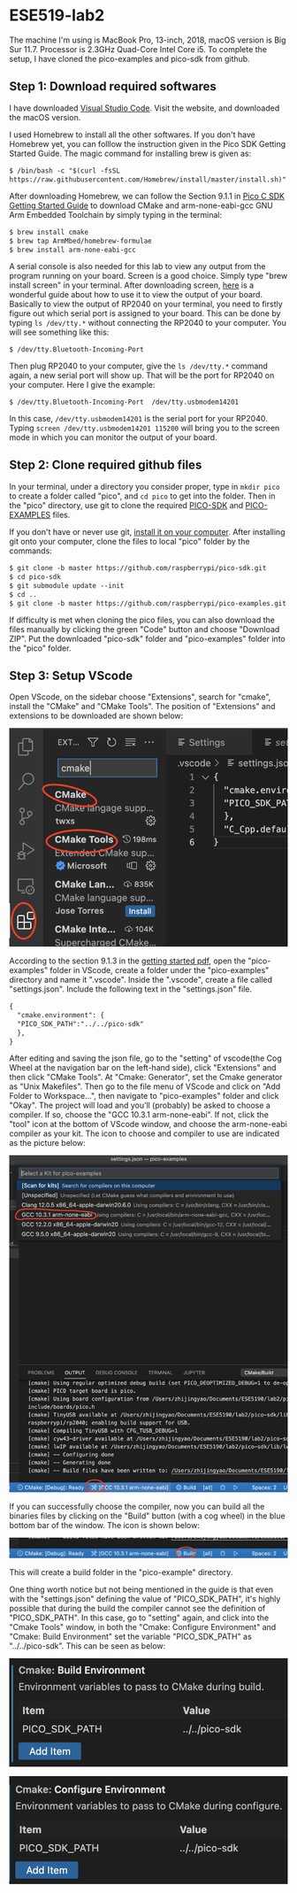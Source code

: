 # ESE519-lab2

The machine I'm using is MacBook Pro, 13-inch, 2018, macOS version is Big Sur 11.7. Processor is 2.3GHz Quad-Core Intel Core i5. 
To complete the setup, I have cloned the pico-examples and pico-sdk from github. 

## Step 1: Download required softwares

I have downloaded [Visual Studio Code](https://code.visualstudio.com/download). Visit the website, and downloaded the macOS version.

I used Homebrew to install all the other softwares. If you don't have Homebrew yet, you can folllow the instruction given in the Pico SDK Getting Started Guide. The magic command for installing brew is given as:

```
$ /bin/bash -c "$(curl -fsSL https://raw.githubusercontent.com/Homebrew/install/master/install.sh)"
```

After downloading Homebrew, we can follow the Section 9.1.1 in [Pico C SDK Getting Started Guide](https://datasheets.raspberrypi.com/pico/getting-started-with-pico.pdf) to download CMake and arm-none-eabi-gcc GNU Arm Embedded Toolchain by simply typing in the terminal:

```
$ brew install cmake
$ brew tap ArmMbed/homebrew-formulae
$ brew install arm-none-eabi-gcc
```

A serial console is also needed for this lab to view any output from the program running on your board. Screen is a good choice. Simply type "brew install screen" in your terminal. After downloading screen, [here](https://learn.adafruit.com/welcome-to-circuitpython/advanced-serial-console-on-mac-and-linux) is a wonderful guide about how to use it to view the output of your board. Basically to view the output of RP2040 on your terminal, you need to firstly figure out which serial port is assigned to your board. This can be done by typing ```ls /dev/tty.*``` without connecting the RP2040 to your computer. You will see something like this: 

```
$ /dev/tty.Bluetooth-Incoming-Port
```

Then plug RP2040 to your computer, give the ```ls /dev/tty.*``` command again, a new serial port will show up. That will be the port for RP2040 on your computer. Here I give the example: 

```
$ /dev/tty.Bluetooth-Incoming-Port	/dev/tty.usbmodem14201
```

In this case, ```/dev/tty.usbmodem14201``` is the serial port for your RP2040. Typing ```screen /dev/tty.usbmodem14201 115200``` will bring you to the screen mode in which you can monitor the output of your board.

## Step 2: Clone required github files

In your terminal, under a directory you consider proper, type in ```mkdir pico``` to create a folder called "pico", and ```cd pico``` to get into the folder. Then in the "pico" directory, use git to clone the required [PICO-SDK](https://github.com/raspberrypi/pico-sdk) and [PICO-EXAMPLES](https://github.com/raspberrypi/pico-examples) files.

If you don't have or never use git, [install it on your computer](https://git-scm.com/download/mac). After installing git onto your computer, clone the files to local "pico" folder by the commands:

```
$ git clone -b master https://github.com/raspberrypi/pico-sdk.git
$ cd pico-sdk
$ git submodule update --init
$ cd ..
$ git clone -b master https://github.com/raspberrypi/pico-examples.git
```

If difficulty is met when cloning the pico files, you can also download the files manually by clicking the green "Code" button and choose "Download ZIP". Put the downloaded "pico-sdk" folder and "pico-examples" folder into the "pico" folder. 

## Step 3: Setup VScode

Open VScode, on the sidebar choose "Extensions", search for "cmake", install the "CMake" and "CMake Tools". The position of "Extensions" and extensions to be downloaded are shown below:

![a](https://github.com/ZhijingY/ESE519-lab2/blob/main/vscode_ext.png)

According to the section 9.1.3 in the [getting started pdf](https://datasheets.raspberrypi.com/pico/getting-started-with-pico.pdf), open the "pico-examples" folder in VScode, create a folder under the "pico-examples" directory and name it ".vscode". Inside the ".vscode", create a file called "settings.json". Include the following text in the "settings.json" file.
```
{
  "cmake.environment": {
  "PICO_SDK_PATH":"../../pico-sdk"
  },
}
```

After editing and saving the json file, go to the "setting" of vscode(the Cog Wheel at the navigation bar on the left-hand side), click "Extensions" and then click "CMake Tools". At "Cmake: Generator", set the Cmake generator as "Unix Makefiles". Then go to the file menu of VScode and click on "Add Folder to Workspace…", then navigate to "pico-examples" folder and click "Okay". The project will load and you’ll (probably) be asked to choose a compiler. If so, choose the "GCC 10.3.1 arm-none-eabi". If not, click the "tool" icon at the bottom of VScode window, and choose the arm-none-eabi compiler as your kit. The icon to choose and compiler to use are indicated as the picture below:

![a](https://github.com/ZhijingY/ESE519-lab2/blob/main/vscode_build.png)

If you can successfully choose the compiler, now you can build all the binaries files by clicking on the "Build" button (with a cog wheel) in the blue bottom bar of the window. The icon is shown below:

![a](https://github.com/ZhijingY/ESE519-lab2/blob/main/vscode_build_icon.png)

This will create a build folder in the "pico-example" directory.

One thing worth notice but not being mentioned in the guide is that even with the "settings.json" defining the value of "PICO_SDK_PATH", it's highly possible that during the build the compiler cannot see the definition of "PICO_SDK_PATH". In this case, go to "setting" again, and click into the "Cmake Tools" window, in both the "Cmake: Configure Environment" and "Cmake: Build Environment" set the variable "PICO_SDK_PATH" as "../../pico-sdk". This can be seen as below:

![a](https://github.com/ZhijingY/ESE519-lab2/blob/main/Screen%20Shot%202022-10-10%20at%209.45.26%20PM.png)

![a](https://github.com/ZhijingY/ESE519-lab2/blob/main/vscode_cofig_env.png)
